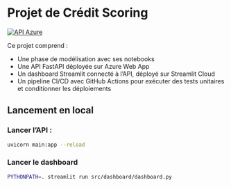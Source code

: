 # Projet de Crédit Scoring

[![API Azure](https://github.com/ArianeNantes/ocp7/actions/workflows/main_credit-score.yml/badge.svg)](https://github.com/ArianeNantes/ocp7/actions/workflows/main_credit-score.yml)

Ce projet comprend :
- Une phase de modélisation avec ses notebooks
- Une API FastAPI déployée sur Azure Web App
- Un dashboard Streamlit connecté à l’API, déployé sur Streamlit Cloud
- Un pipeline CI/CD avec GitHub Actions pour exécuter des tests unitaires et conditionner les déploiements

## Lancement en local

### Lancer l’API :
```bash
uvicorn main:app --reload
```
### Lancer le dashboard
```bash
PYTHONPATH=. streamlit run src/dashboard/dashboard.py
```